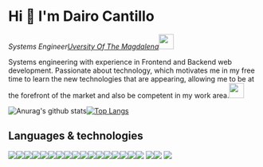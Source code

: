 # Hi 👋 I'm Dairo Cantillo

<p><em>Systems Engineer<a href="https://www.unimagdalena.edu.co/">Uversity Of The Magdalena</a><img src="https://media.giphy.com/media/fYSnHlufseco8Fh93Z/giphy.gif" width="30">
</em></p>

Systems engineering with experience in Frontend and Backend web development. Passionate about technology, which motivates me in my free time to learn the new technologies that are appearing, allowing me to be at the forefront of the market and also be competent in my work area.<img src="https://media.giphy.com/media/WUlplcMpOCEmTGBtBW/giphy.gif" width="30"> 



![Anurag's github stats](https://github-readme-stats.vercel.app/api?username=DairoCantillo&show_icons=true&theme=dark)[![Top Langs](https://github-readme-stats.vercel.app/api/top-langs/?username=DairoCantillo&layout=compact&theme=dark)](https://github.com/anuraghazra/github-readme-stats)



## Languages & technologies

<img src = "https://img.shields.io/badge/-HTML5-E34F26?style=flat&logo=html5&logoColor=white"><img src = "https://img.shields.io/badge/-CSS3-1572B6?style=flat&logo=css3&logoColor=white"><img src="http://img.shields.io/badge/-VueJs-430098?style=flat&logo=vue.js&logoColor=verde"><img src="https://img.shields.io/badge/-Bootstrap-563D7C?style=flat&logo=bootstrap&logoColor=white"><img src="https://img.shields.io/badge/-JavaScript-eed718?style=flat&logo=javascript&logoColor=ffffff"><!--<img src="https://img.shields.io/badge/-Sass-cc6699?style=flat&logo=sass&logoColor=ffffff">--><img src="https://img.shields.io/badge/-React-000000?style=flat&logo=react&logoColor=00c8ff"><img src="https://img.shields.io/badge/-MongoDB-4DB33D?style=flat&logo=mongodb&logoColor=FFFFFF"><!--<img src="https://img.shields.io/badge/-GraphQL-e535ab?style=flat&logo=graphql&logoColor=FFFFFF">--><img src="https://img.shields.io/badge/-MySQL-F29111?style=flat&logo=mysql&logoColor=FFFFFF"><img src="https://img.shields.io/badge/-Express.js-787878?style=flat"><img src="https://img.shields.io/badge/-Node.js-3C873A?style=flat&logo=Node.js&logoColor=white"><img src="https://img.shields.io/badge/-Firebase-FFA611?style=flat&logo=firebase&logoColor=FFFFFF"><img src="https://img.shields.io/badge/-Progressive Web Apps-5A0FC8?style=flat"><img src="http://img.shields.io/badge/-Git-F1502F?style=flat&logo=git&logoColor=FFFFFF"><img src="http://img.shields.io/badge/-Github-000000?style=flat&logo=github&logoColor=FFFFFF"><img src="http://img.shields.io/badge/-VS%20Code-007ACC?style=flat&logo=visual%20studio%20code&logoColor=white"><img src="http://img.shields.io/badge/-Heroku-430098?style=flat&logo=heroku&logoColor=white"><img src="http://img.shields.io/badge/-Java-F89820?style=flat&logo=java&logoColor=white"> <img src="https://img.shields.io/badge/-C%20&%20C++-659ad2?style=flat&logo=c%2B%2B&logoColor=ffffff"><img src="https://img.shields.io/badge/-Python-black?style=flat&logo=python&logoColor=white"> 
<img src="https://img.shields.io/badge/-Django-black?style=flat&logo=django&logoColor=blue"> 





<!--
**DairoCantillo/DairoCantillo** is a ✨ _special_ ✨ repository because its `README.md` (this file) appears on your GitHub profile.

Here are some ideas to get you started:

- 🔭 I’m currently working on ...
- 🌱 I’m currently learning ...
- 👯 I’m looking to collaborate on ...
- 🤔 I’m looking for help with ...
- 💬 Ask me about ...
- 📫 How to reach me: ...
- 😄 Pronouns: ...
- ⚡ Fun fact: ...
-->
